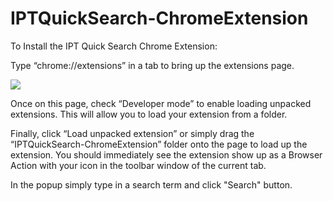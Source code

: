 # IPTQuickSearch-ChromeExtension

To Install the IPT Quick Search Chrome Extension:

Type “chrome://extensions” in a tab to bring up the extensions page.

![](http://dab1nmslvvntp.cloudfront.net/wp-content/uploads/2015/04/1428472919chromeextopt.png)

Once on this page, check “Developer mode” to enable loading unpacked extensions. This will allow you to load your extension from a folder. 

Finally, click “Load unpacked extension” or simply drag the “IPTQuickSearch-ChromeExtension” folder onto the page to load up the extension. You should immediately see the extension show up as a Browser Action with your icon in the toolbar window of the current tab.

In the popup simply type in a search term and click "Search" button.
